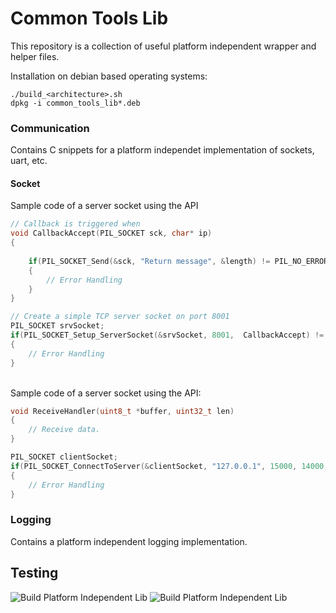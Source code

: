 # Common Tools Lib
This repository is a collection of useful platform independent wrapper and helper files.

Installation on debian based operating systems:
```shell
./build_<architecture>.sh
dpkg -i common_tools_lib*.deb
```

### Communication
Contains C snippets for a platform independet implementation of sockets, uart, etc.

#### Socket

Sample code of a server socket using the API
```c
// Callback is triggered when 
void CallbackAccept(PIL_SOCKET sck, char* ip)
{
    
    if(PIL_SOCKET_Send(&sck, "Return message", &length) != PIL_NO_ERROR)
    {
        // Error Handling
    }
}

// Create a simple TCP server socket on port 8001
PIL_SOCKET srvSocket;
if(PIL_SOCKET_Setup_ServerSocket(&srvSocket, 8001,  CallbackAccept) != PIL_NO_ERROR)
{
    // Error Handling
}

```
<br>
Sample code of a server socket using the API:

```c
void ReceiveHandler(uint8_t *buffer, uint32_t len)
{
    // Receive data.
}

PIL_SOCKET clientSocket;
if(PIL_SOCKET_ConnectToServer(&clientSocket, "127.0.0.1", 15000, 14000, ReceiveHandler) != PIL_NO_ERROR)
{
    // Error Handling
}
```

### Logging
Contains a platform independent logging implementation.

## Testing

![Build Platform Independent Lib](https://github.com/FlorianFrank/PIL_Snippets/workflows/Build%20Platform%20Independent%20Lib/badge.svg)
![Build Platform Independent Lib](https://github.com/FlorianFrank/PIL_Snippets/workflows/Build%20Platform%20Independent%20Lib/badge.svg)

